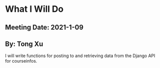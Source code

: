 # What I Will Do

## Meeting Date: 2021-1-09

## By: Tong Xu

I will write functions for posting to and retrieving data from the Django API for courseinfos.
